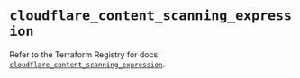 # `cloudflare_content_scanning_expression`

Refer to the Terraform Registry for docs: [`cloudflare_content_scanning_expression`](https://registry.terraform.io/providers/cloudflare/cloudflare/5.10.0/docs/resources/content_scanning_expression).
